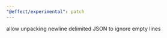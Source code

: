 ```yaml
---
"@effect/experimental": patch
---
```


allow unpacking newline delimited JSON to ignore empty lines
